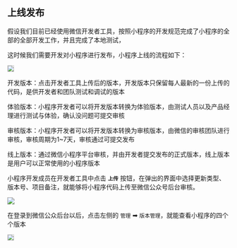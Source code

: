 ## 上线发布



假设我们目前已经使用微信开发者工具，按照小程序的开发规范完成了小程序的全部的全部开发工作，并且完成了本地测试，

这时候我们需要开发对小程序进行发布，小程序上线的流程如下：



<img src="http://8.131.91.46:6677/mina/base/小程序上线流程.png" style="zoom:80%; border: 1px solid #ccc" />



开发版本：点击开发者工具上传后的版本，开发版本只保留每人最新的一份上传的代码，是供开发者和团队测试和调试的版本

体验版本：小程序开发者可以将开发版本转换为体验版本，由测试人员以及产品经理进行测试与体验，确认没问题可提交审核

审核版本：小程序开发者可以将开发版本转换为审核版本，由微信的审核团队进行审核，审核周期为1~7天，审核通过可提交发布

线上版本：通过微信小程序平台审核，并由开发者提交发布的正式版本，线上版本是用户可以正常使用的小程序版本



小程序开发成员在开发者工具中点击 **`上传`** 按钮，在弹出的界面中选择更新类型、版本号、项目备注，就能够将小程序代码上传至微信公众号后台审核。

![](http://8.131.91.46:6677/mina/base/小程序上线.jpg)



在登录到微信公众后台以后，点击左侧的 `管理` ➡ `版本管理`，就能查看小程序的四个个版本

<img src="http://8.131.91.46:6677/mina/base/小程序上线步骤.jpg" style="zoom:80%; border: 1px solid #ccc" />



